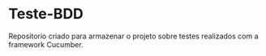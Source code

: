 # Teste-BDD
Repositorio criado para armazenar o projeto sobre testes realizados com a framework Cucumber.
